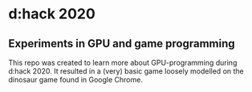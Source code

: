 # d:hack 2020
## Experiments in GPU and game programming

This repo was created to learn more about GPU-programming during d:hack 2020. It resulted in a (very) basic game loosely modelled on the dinosaur game found in Google Chrome. 
